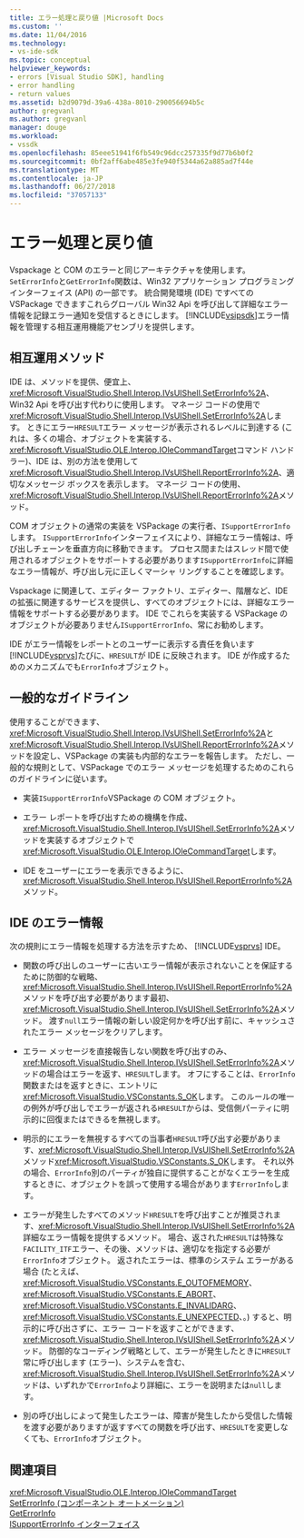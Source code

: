 ```yaml
---
title: エラー処理と戻り値 |Microsoft Docs
ms.custom: ''
ms.date: 11/04/2016
ms.technology:
- vs-ide-sdk
ms.topic: conceptual
helpviewer_keywords:
- errors [Visual Studio SDK], handling
- error handling
- return values
ms.assetid: b2d9079d-39a6-438a-8010-290056694b5c
author: gregvanl
ms.author: gregvanl
manager: douge
ms.workload:
- vssdk
ms.openlocfilehash: 85eee51941f6fb549c96dcc257335f9d77b6b0f2
ms.sourcegitcommit: 0bf2aff6abe485e3fe940f5344a62a885ad7f44e
ms.translationtype: MT
ms.contentlocale: ja-JP
ms.lasthandoff: 06/27/2018
ms.locfileid: "37057133"
---
```

# <a name="error-handling-and-return-values"></a>エラー処理と戻り値
Vspackage と COM のエラーと同じアーキテクチャを使用します。 `SetErrorInfo`と`GetErrorInfo`関数は、Win32 アプリケーション プログラミング インターフェイス (API) の一部です。 統合開発環境 (IDE) ですべての VSPackage できますこれらグローバル Win32 Api を呼び出して詳細なエラー情報を記録エラー通知を受信するときにします。 [!INCLUDE[vsipsdk](../extensibility/includes/vsipsdk_md.md)]エラー情報を管理する相互運用機能アセンブリを提供します。  
  
## <a name="interop-methods"></a>相互運用メソッド  
 IDE は、メソッドを提供、便宜上、 <xref:Microsoft.VisualStudio.Shell.Interop.IVsUIShell.SetErrorInfo%2A>、Win32 Api を呼び出す代わりに使用します。 マネージ コードの使用で<xref:Microsoft.VisualStudio.Shell.Interop.IVsUIShell.SetErrorInfo%2A>します。 ときにエラー`HRESULT`エラー メッセージが表示されるレベルに到達する (これは、多くの場合、オブジェクトを実装する、<xref:Microsoft.VisualStudio.OLE.Interop.IOleCommandTarget>コマンド ハンドラー)、IDE は、別の方法を使用して<xref:Microsoft.VisualStudio.Shell.Interop.IVsUIShell.ReportErrorInfo%2A>、適切なメッセージ ボックスを表示します。 マネージ コードの使用、<xref:Microsoft.VisualStudio.Shell.Interop.IVsUIShell.ReportErrorInfo%2A>メソッド。  
  
 COM オブジェクトの通常の実装を VSPackage の実行者、`ISupportErrorInfo`します。 `ISupportErrorInfo`インターフェイスにより、詳細なエラー情報は、呼び出しチェーンを垂直方向に移動できます。 プロセス間またはスレッド間で使用されるオブジェクトをサポートする必要があります`ISupportErrorInfo`に詳細なエラー情報が、呼び出し元に正しくマーシャ リングすることを確認します。  
  
 Vspackage に関連して、エディター ファクトリ、エディター、階層など、IDE の拡張に関連するサービスを提供し、すべてのオブジェクトには、詳細なエラー情報をサポートする必要があります。 IDE でこれらを実装する VSPackage のオブジェクトが必要ありません`ISupportErrorInfo`、常にお勧めします。  
  
 IDE がエラー情報をレポートとのユーザーに表示する責任を負います[!INCLUDE[vsprvs](../code-quality/includes/vsprvs_md.md)]たびに、`HRESULT`が IDE に反映されます。 IDE が作成するためのメカニズムでも`ErrorInfo`オブジェクト。  
  
## <a name="general-guidelines"></a>一般的なガイドライン  
 使用することができます、<xref:Microsoft.VisualStudio.Shell.Interop.IVsUIShell.SetErrorInfo%2A>と<xref:Microsoft.VisualStudio.Shell.Interop.IVsUIShell.ReportErrorInfo%2A>メソッドを設定し、VSPackage の実装も内部的なエラーを報告します。 ただし、一般的な規則として、VSPackage でのエラー メッセージを処理するためのこれらのガイドラインに従います。  
  
-   実装`ISupportErrorInfo`VSPackage の COM オブジェクト。  
  
-   エラー レポートを呼び出すための機構を作成、<xref:Microsoft.VisualStudio.Shell.Interop.IVsUIShell.SetErrorInfo%2A>メソッドを実装するオブジェクトで<xref:Microsoft.VisualStudio.OLE.Interop.IOleCommandTarget>します。  
  
-   IDE をユーザーにエラーを表示できるように、<xref:Microsoft.VisualStudio.Shell.Interop.IVsUIShell.ReportErrorInfo%2A>メソッド。  
  
## <a name="error-information-in-the-ide"></a>IDE のエラー情報  
 次の規則にエラー情報を処理する方法を示すため、 [!INCLUDE[vsprvs](../code-quality/includes/vsprvs_md.md)] IDE。  
  
-   関数の呼び出しのユーザーに古いエラー情報が表示されないことを保証するために防御的な戦略、<xref:Microsoft.VisualStudio.Shell.Interop.IVsUIShell.ReportErrorInfo%2A>メソッドを呼び出す必要があります最初、<xref:Microsoft.VisualStudio.Shell.Interop.IVsUIShell.SetErrorInfo%2A>メソッド。 渡す`null`エラー情報の新しい設定何かを呼び出す前に、キャッシュされたエラー メッセージをクリアします。  
  
-   エラー メッセージを直接報告しない関数を呼び出すのみ、<xref:Microsoft.VisualStudio.Shell.Interop.IVsUIShell.SetErrorInfo%2A>メソッドの場合はエラーを返す、`HRESULT`します。 オフにすることは、`ErrorInfo`関数またはを返すときに、エントリに<xref:Microsoft.VisualStudio.VSConstants.S_OK>します。 このルールの唯一の例外が呼び出しでエラーが返される`HRESULT`からは、受信側パーティに明示的に回復またはできるを無視します。  
  
-   明示的にエラーを無視するすべての当事者`HRESULT`呼び出す必要があります、<xref:Microsoft.VisualStudio.Shell.Interop.IVsUIShell.SetErrorInfo%2A>メソッド<xref:Microsoft.VisualStudio.VSConstants.S_OK>します。 それ以外の場合、`ErrorInfo`別のパーティが独自に提供することがなくエラーを生成するときに、オブジェクトを誤って使用する場合があります`ErrorInfo`します。  
  
-   エラーが発生したすべてのメソッド`HRESULT`を呼び出すことが推奨されます、<xref:Microsoft.VisualStudio.Shell.Interop.IVsUIShell.SetErrorInfo%2A>詳細なエラー情報を提供するメソッド。 場合、返された`HRESULT`は特殊な`FACILITY_ITF`エラー、その後、メソッドは、適切なを指定する必要が`ErrorInfo`オブジェクト。 返されたエラーは、標準のシステム エラーがある場合 (たとえば、 <xref:Microsoft.VisualStudio.VSConstants.E_OUTOFMEMORY>、 <xref:Microsoft.VisualStudio.VSConstants.E_ABORT>、 <xref:Microsoft.VisualStudio.VSConstants.E_INVALIDARG>、 <xref:Microsoft.VisualStudio.VSConstants.E_UNEXPECTED>、。) すると、明示的に呼び出さずに、エラー コードを返すことができます、<xref:Microsoft.VisualStudio.Shell.Interop.IVsUIShell.SetErrorInfo%2A>メソッド。 防御的なコーディング戦略として、エラーが発生したときに`HRESULT`常に呼び出します (エラー)、システムを含む、<xref:Microsoft.VisualStudio.Shell.Interop.IVsUIShell.SetErrorInfo%2A>メソッドは、いずれかで`ErrorInfo`より詳細に、エラーを説明または`null`します。  
  
-   別の呼び出しによって発生したエラーは、障害が発生したから受信した情報を渡す必要がありますが返すすべての関数を呼び出す、`HRESULT`を変更しなくても、`ErrorInfo`オブジェクト。  
  
## <a name="see-also"></a>関連項目  
 <xref:Microsoft.VisualStudio.OLE.Interop.IOleCommandTarget>   
 [SetErrorInfo (コンポーネント オートメーション)](http://msdn.microsoft.com/8eaacfac-fc37-4eaa-870b-10b99d598d66)   
 [GetErrorInfo](/previous-versions/windows/desktop/api/oleauto/nf-oleauto-geterrorinfo)   
 [ISupportErrorInfo インターフェイス](/previous-versions/windows/desktop/api/oaidl/nn-oaidl-isupporterrorinfo)

